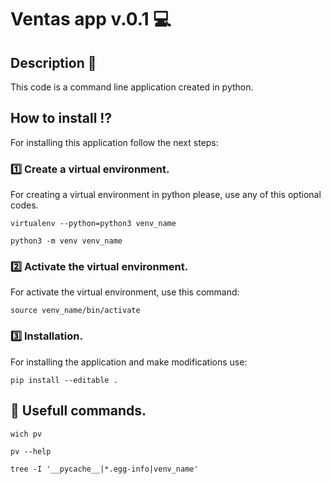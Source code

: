 # Ventas app v.0.1 :computer:

## Description :bookmark_tabs:

This code is a command line application created in python.

## How to install :interrobang:

For installing this application follow the next steps:

### :one: Create a virtual environment. 
For creating a virtual environment in python please, use any of this optional codes.

` virtualenv --python=python3 venv_name
`

`python3 -m venv venv_name
`
### :two: Activate the virtual environment.
For activate the virtual environment, use this command:

`source venv_name/bin/activate`

### :three: Installation.

For installing the application and make modifications use:

`pip install --editable .
`

## :pushpin: Usefull commands. 

`wich pv
`

`pv --help
`

`tree -I '__pycache__|*.egg-info|venv_name'
`


